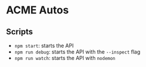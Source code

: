 # ACME Autos

## Scripts

* `npm start`: starts the API
* `npm run debug`: starts the API with the `--inspect` flag
* `npm run watch`: starts the API with `nodemon`